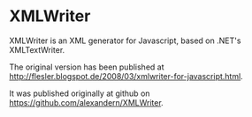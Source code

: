 # XMLWriter

XMLWriter is an XML generator for Javascript, based on .NET's XMLTextWriter.

The original version has been published at http://flesler.blogspot.de/2008/03/xmlwriter-for-javascript.html.

It was published originally at github on https://github.com/alexandern/XMLWriter.

